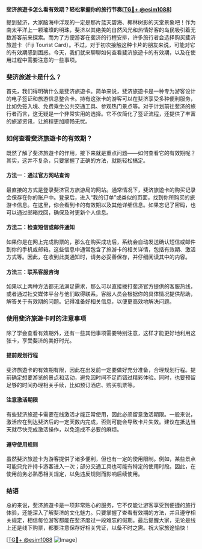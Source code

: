 **斐济旅遊卡怎么看有效期？轻松掌握你的旅行节奏[[TG💪+ @esim1088](https://t.me/s/esim1088)]**

提到斐济，大家脑海中浮现的一定是那片蓝天碧海、椰林树影的天堂景象吧！作为南太平洋上一颗璀璨的明珠，斐济以其绝美的自然风光和热情好客的岛民吸引着无数游客前来探索。而为了方便游客在斐济的行程安排，许多旅行者会选择购买斐济旅遊卡（Fiji Tourist Card）。不过，对于初次接触这种卡片的朋友来说，可能对它的有效期感到困惑。今天，我们就来聊聊如何查看斐济旅遊卡的有效期，以及在使用过程中需要注意的一些事项。

### 斐济旅遊卡是什么？

首先，我们得明确什么是斐济旅遊卡。简单来说，斐济旅遊卡是一种专为游客设计的电子签证和旅游信息整合卡。持有这张卡的游客可以在斐济享受多种便利服务，比如免签入境、免费乘坐公共交通工具、参观热门景点等。对于计划前往斐济的旅行者而言，这无疑是一个非常实用的选择。它不仅简化了签证流程，还提供了丰富的旅游资讯，让旅程更加顺畅无忧。

### 如何查看斐济旅遊卡的有效期？

既然了解了斐济旅遊卡的作用，接下来就是重点问题——如何查看它的有效期呢？其实，这并不复杂，只要掌握了正确的方法，就能轻松搞定。

#### 方法一：通过官方网站查询

最直接的方式是登录斐济官方旅游局的网站。通常情况下，斐济旅遊卡的购买记录会保存在你的账户中。登录后，进入“我的订单”或类似的页面，找到你所购买的旅游卡信息。在这里，你会看到卡的有效期以及其他详细信息。如果忘记了密码，也可以通过邮箱找回，确保及时更新个人信息。

#### 方法二：检查短信或邮件通知

如果你是在网上完成购票的，那么在购买成功后，系统会自动发送确认短信或邮件到你的手机或邮箱。这些信息中通常包含了旅游卡的相关详情，包括有效期、激活方式等。因此，在收到此类通知时，请务必妥善保存，并仔细阅读其中的内容。

#### 方法三：联系客服咨询

如果以上两种方法都无法满足需求，那么可以直接拨打斐济官方提供的客服热线，或者通过社交媒体平台与他们取得联系。客服人员会根据你的具体情况提供帮助，解答关于有效期的问题。记得准备好相关信息，以便更高效地解决问题。

### 使用斐济旅遊卡时的注意事项

除了学会查看有效期外，还有一些其他事项需要特别注意，这样才能更好地利用这张卡，享受斐济的美好时光。

#### 提前规划行程

斐济旅遊卡的有效期有限，因此在出发前一定要做好充分准备，合理规划行程。提前确定想要游览的景点和活动，避免因时间不足而错过精彩体验。同时，也要预留足够的时间办理相关手续，比如预订酒店、购买机票等。

#### 注意激活期限

有些斐济旅遊卡需要在线激活才能正常使用，因此必须留意激活期限。一般来说，激活应在到达斐济后的一定天数内完成，否则可能会导致卡片失效。建议在抵达当天就尽快完成激活操作，以免造成不必要的麻烦。

#### 遵守使用规则

虽然斐济旅遊卡为游客提供了诸多便利，但也有一定的使用限制。例如，某些景点可能只允许持卡游客进入一次；部分交通工具也可能有特定的使用时段。因此，在使用前务必熟悉相关规定，以免违反规则而影响后续使用。

### 结语

总的来说，斐济旅遊卡是一项非常贴心的服务，它不仅能让游客享受到便捷的旅行体验，还能深入了解斐济的文化魅力。只要掌握了查看有效期的方法，并且遵守相关规定，相信每位游客都能在斐济度过一段难忘的假期。最后提醒大家，无论是线上还是线下购票，都要注意保存好相关凭证，以备不时之需。祝大家旅途愉快！

[[TG💪+ @esim1088](https://t.me/s/esim1088) ![Image](https://i.postimg.cc/4NQfJmqS/Snipaste-2025-05-13-00-14-12.png)]